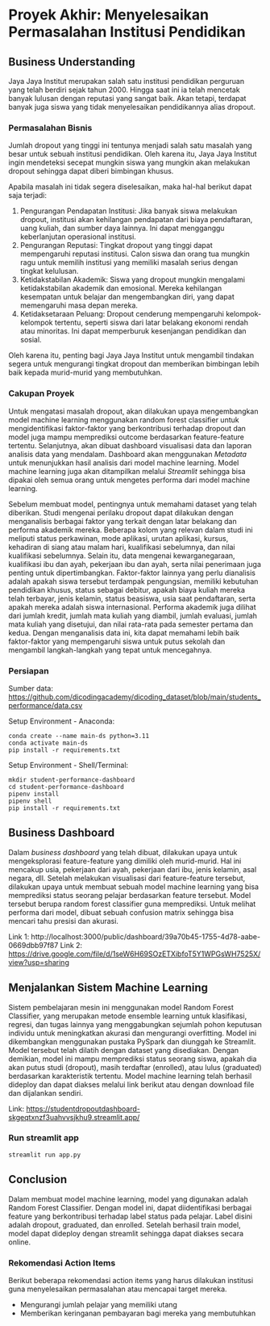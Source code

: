 # Proyek Akhir: Menyelesaikan Permasalahan Institusi Pendidikan

## Business Understanding

Jaya Jaya Institut merupakan salah satu institusi pendidikan perguruan yang telah berdiri sejak tahun 2000. Hingga saat ini ia telah mencetak banyak lulusan dengan reputasi yang sangat baik. Akan tetapi, terdapat banyak juga siswa yang tidak menyelesaikan pendidikannya alias dropout.

### Permasalahan Bisnis

Jumlah dropout yang tinggi ini tentunya menjadi salah satu masalah yang besar untuk sebuah institusi pendidikan. Oleh karena itu, Jaya Jaya Institut ingin mendeteksi secepat mungkin siswa yang mungkin akan melakukan dropout sehingga dapat diberi bimbingan khusus.

Apabila masalah ini tidak segera diselesaikan, maka hal-hal berikut dapat saja terjadi:
1. Pengurangan Pendapatan Institusi: Jika banyak siswa melakukan dropout, institusi akan kehilangan pendapatan dari biaya pendaftaran, uang kuliah, dan sumber daya lainnya. Ini dapat mengganggu keberlanjutan operasional institusi.
2. Pengurangan Reputasi: Tingkat dropout yang tinggi dapat mempengaruhi reputasi institusi. Calon siswa dan orang tua mungkin ragu untuk memilih institusi yang memiliki masalah serius dengan tingkat kelulusan.
3. Ketidakstabilan Akademik: Siswa yang dropout mungkin mengalami ketidakstabilan akademik dan emosional. Mereka kehilangan kesempatan untuk belajar dan mengembangkan diri, yang dapat memengaruhi masa depan mereka.
4. Ketidaksetaraan Peluang: Dropout cenderung mempengaruhi kelompok-kelompok tertentu, seperti siswa dari latar belakang ekonomi rendah atau minoritas. Ini dapat memperburuk kesenjangan pendidikan dan sosial.

Oleh karena itu, penting bagi Jaya Jaya Institut untuk mengambil tindakan segera untuk mengurangi tingkat dropout dan memberikan bimbingan lebih baik kepada murid-murid yang membutuhkan.

### Cakupan Proyek

Untuk mengatasi masalah dropout, akan dilakukan upaya mengembangkan model machine learning menggunakan random forest classifier untuk mengidentifikasi faktor-faktor yang berkontribusi terhadap dropout dan model juga mampu memprediksi outcome berdasarkan feature-feature tertentu. Selanjutnya, akan dibuat dashboard visualisasi data dan laporan analisis data yang mendalam. Dashboard akan menggunakan *Metadata* untuk menunjukkan hasil analisis dari model machine learning. Model machine learning juga akan ditampilkan melalui *Streamlit* sehingga bisa dipakai oleh semua orang untuk mengetes performa dari model machine learning.

Sebelum membuat model, pentingnya untuk memahami dataset yang telah diberikan. Studi mengenai perilaku dropout dapat dilakukan dengan menganalisis berbagai faktor yang terkait dengan latar belakang dan performa akademik mereka. Beberapa kolom yang relevan dalam studi ini meliputi status perkawinan, mode aplikasi, urutan aplikasi, kursus, kehadiran di siang atau malam hari, kualifikasi sebelumnya, dan nilai kualifikasi sebelumnya. Selain itu, data mengenai kewarganegaraan, kualifikasi ibu dan ayah, pekerjaan ibu dan ayah, serta nilai penerimaan juga penting untuk dipertimbangkan. Faktor-faktor lainnya yang perlu dianalisis adalah apakah siswa tersebut terdampak pengungsian, memiliki kebutuhan pendidikan khusus, status sebagai debitur, apakah biaya kuliah mereka telah terbayar, jenis kelamin, status beasiswa, usia saat pendaftaran, serta apakah mereka adalah siswa internasional. Performa akademik juga dilihat dari jumlah kredit, jumlah mata kuliah yang diambil, jumlah evaluasi, jumlah mata kuliah yang disetujui, dan nilai rata-rata pada semester pertama dan kedua. Dengan menganalisis data ini, kita dapat memahami lebih baik faktor-faktor yang mempengaruhi siswa untuk putus sekolah dan mengambil langkah-langkah yang tepat untuk mencegahnya.

### Persiapan

Sumber data: https://github.com/dicodingacademy/dicoding_dataset/blob/main/students_performance/data.csv

Setup Environment - Anaconda:
```
conda create --name main-ds python=3.11
conda activate main-ds
pip install -r requirements.txt
```

Setup Environment - Shell/Terminal:
```
mkdir student-performance-dashboard
cd student-performance-dashboard
pipenv install
pipenv shell
pip install -r requirements.txt
```

## Business Dashboard

Dalam *business dashboard* yang telah dibuat, dilakukan upaya untuk mengeksplorasi feature-feature yang dimiliki oleh murid-murid. Hal ini mencakup usia, pekerjaan dari ayah, pekerjaan dari ibu, jenis kelamin, asal negara, dll. Setelah melakukan visualisasi dari feature-feature tersebut, dilakukan upaya untuk membuat sebuah model machine learning yang bisa memprediksi status seorang pelajar berdasarkan feature tersebut. Model tersebut berupa random forest classifier guna memprediksi. Untuk melihat performa dari model, dibuat sebuah confusion matrix sehingga bisa mencari tahu presisi dan akurasi.

Link 1: http://localhost:3000/public/dashboard/39a70b45-1755-4d78-aabe-0669dbb97f87
Link 2: https://drive.google.com/file/d/1seW6H69SOzETXibfoT5Y1WPGsWH7525X/view?usp=sharing

## Menjalankan Sistem Machine Learning
Sistem pembelajaran mesin ini menggunakan model Random Forest Classifier, yang merupakan metode ensemble learning untuk klasifikasi, regresi, dan tugas lainnya yang menggabungkan sejumlah pohon keputusan individu untuk meningkatkan akurasi dan mengurangi overfitting. Model ini dikembangkan menggunakan pustaka PySpark dan diunggah ke Streamlit. Model tersebut telah dilatih dengan dataset yang disediakan. Dengan demikian, model ini mampu memprediksi status seorang siswa, apakah dia akan putus studi (dropout), masih terdaftar (enrolled), atau lulus (graduated) berdasarkan karakteristik tertentu. Model machine learning telah berhasil dideploy dan dapat diakses melalui link berikut atau dengan download file dan dijalankan sendiri.

Link: https://studentdropoutdashboard-skgeqtxnzf3uahvvsjkhu9.streamlit.app/

### Run streamlit app
```
streamlit run app.py
```

## Conclusion

Dalam membuat model machine learning, model yang digunakan adalah Random Forest Classifier. Dengan model ini, dapat diidentifikasi berbagai feature yang berkontribusi terhadap label status pada pelajar. Label disini adalah dropout, graduated, dan enrolled. Setelah berhasil train model, model dapat dideploy dengan streamlit sehingga dapat diakses secara online.

### Rekomendasi Action Items

Berikut beberapa rekomendasi action items yang harus dilakukan institusi guna menyelesaikan permasalahan atau mencapai target mereka.

- Mengurangi jumlah pelajar yang memiliki utang
- Memberikan keringanan pembayaran bagi mereka yang membutuhkan
